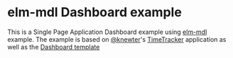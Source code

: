 # elm-mdl Dashboard example

This is a Single Page Application Dashboard example using [elm-mdl](https://debois.github.io/elm-mdl/) example. The example is based on [@knewter](https://github.com/knewter)'s [TimeTracker](https://github.com/knewter/time-tracker) application as well as the [Dashboard template](https://getmdl.io/templates/dashboard/index.html)
